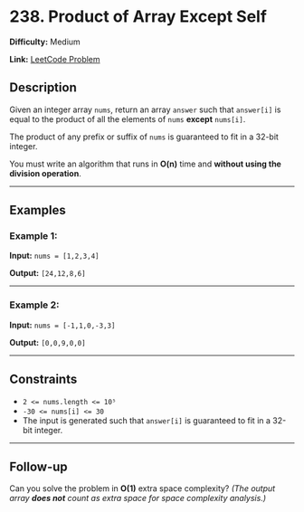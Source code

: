 # 238. Product of Array Except Self

**Difficulty:** Medium

**Link:** [LeetCode Problem](https://leetcode.com/problems/product-of-array-except-self/)

## Description

Given an integer array `nums`, return an array `answer` such that `answer[i]` is equal to the product of all the elements of `nums` **except** `nums[i]`.

The product of any prefix or suffix of `nums` is guaranteed to fit in a 32-bit integer.

You must write an algorithm that runs in **O(n)** time and **without using the division operation**.

---

## Examples

### Example 1:

**Input:**
`nums = [1,2,3,4]`

**Output:**
`[24,12,8,6]`

---

### Example 2:

**Input:**
`nums = [-1,1,0,-3,3]`

**Output:**
`[0,0,9,0,0]`

---

## Constraints

- `2 <= nums.length <= 10⁵`
- `-30 <= nums[i] <= 30`
- The input is generated such that `answer[i]` is guaranteed to fit in a 32-bit integer.

---

## Follow-up

Can you solve the problem in **O(1)** extra space complexity?
_(The output array **does not** count as extra space for space complexity analysis.)_
